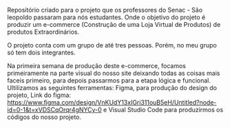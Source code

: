 Repositório criado para o projeto que os professores do Senac - São leopoldo passaram para nós estudantes. Onde o objetivo do projeto é produzir um e-commerce (Construção de uma Loja Virtual de Produtos) de produtos Extraordinários.

O projeto conta com um grupo de até tres pessoas. Porém, no meu grupo só tem dois integrantes.

Na primeira semana de produção deste e-commerce, focamos primeiramente na parte visual do nosso site deixando todas as coisas mais faceis primeiro, para depois passarmos para a etapa lógica e funcional. 
Ultilizamos as seguintes ferramentas: Figma, para produção do design do projeto, Link do figma: https://www.figma.com/design/VnKUdY13xIGri311ouB5eH/Untitled?node-id=0-1&t=xVDSCqOrqr4gNYCy-0 e Visual Studio Code para produzirmos os códigos do nosso projeto.
